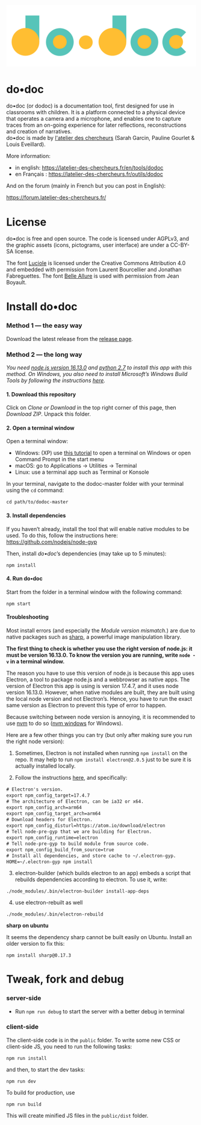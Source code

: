 ![do•doc logo](/public/images/i_logo.svg)

# do•doc

do•doc (or dodoc) is a documentation tool, first designed for use in classrooms with children. It is a platform connected to a physical device that operates a camera and a microphone, and enables one to capture traces from an on-going experience for later reflections, reconstructions and creation of narratives.<br>
do•doc is made by [l'atelier des chercheurs](http://latelier-des-chercheurs.fr/) (Sarah Garcin, Pauline Gourlet & Louis Eveillard).<br>

More information:

- in english: https://latelier-des-chercheurs.fr/en/tools/dodoc
- en Français : https://latelier-des-chercheurs.fr/outils/dodoc

And on the forum (mainly in French but you can post in English):

https://forum.latelier-des-chercheurs.fr/

# License

do•doc is free and open source.
The code is licensed under AGPLv3, and the graphic assets (icons, pictograms, user interface) are under a CC-BY-SA license.

The font [Luciole](http://www.luciole-vision.com/) is licensed under the Creative Commons Attribution 4.0 and embedded with permission from Laurent Bourcellier and Jonathan Fabreguettes.
The font [Belle Allure](https://www.jeanboyault.fr/belle-allure/) is used with permission from Jean Boyault.

# Install do•doc

### Method 1 — the easy way

Download the latest release from the [release page](https://github.com/l-atelier-des-chercheurs/dodoc/releases).

### Method 2 — the long way

_You need [node.js version 16.13.0](https://nodejs.org/download/release/v16.13.0/) and [python 2.7](https://www.python.org/) to install this app with this method. On Windows, you also need to install Microsoft’s Windows Build Tools by following the instructions [here](https://github.com/Microsoft/nodejs-guidelines/blob/master/windows-environment.md#prerequisites)._

#### 1. Download this repository

Click on _Clone or Download_ in the top right corner of this page, then _Download ZIP_. Unpack this folder.

#### 2. Open a terminal window

Open a terminal window:

- Windows: (XP) use [this tutorial](http://wikistrea.fr/Comment_ouvrir_la_console_de_commande_Windows_en_mode_administrateur_%3F) to open a terminal on Windows or open Command Prompt in the start menu
- macOS: go to Applications -> Utilities -> Terminal
- Linux: use a terminal app such as Terminal or Konsole

In your terminal, navigate to the dodoc-master folder with your terminal using the `cd` command:

```
cd path/to/dodoc-master
```

#### 3. Install dependencies

If you haven’t already, install the tool that will enable native modules to be used. To do this, follow the instructions here: https://github.com/nodejs/node-gyp

Then, install _do•doc_’s dependencies (may take up to 5 minutes):

```
npm install
```

#### 4. Run do•doc

Start from the folder in a terminal window with the following command:

```
npm start
```

#### Troubleshooting

Most install errors (and especially the _Module version mismatch._) are due to native packages such as [sharp](https://github.com/lovell/sharp), a powerful image manipulation library.

**The first thing to check is whether you use the right version of node.js: it must be version 16.13.0.
To know the version you are running, write `node -v` in a terminal window.**

The reason you have to use this version of node.js is because this app uses Electron, a tool to package node.js and a webbrowser as native apps. The version of Electron this app is using is version 17.4.7, and it uses node version 16.13.0. However, when native modules are built, they are built using the local node version and not Electron’s. Hence, you have to run the exact same version as Electron to prevent this type of error to happen.

Because switching between node version is annoying, it is recommended to use [nvm](https://github.com/creationix/nvm) to do so ([nvm windows](https://github.com/coreybutler/nvm-windows) for Windows).

Here are a few other things you can try (but only after making sure you run the right node version):

1.  Sometimes, Electron is not installed when running `npm install` on the repo. It may help to run `npm install electron@2.0.5` just to be sure it is actually installed locally.

1.  Follow the instructions [here](https://github.com/electron/electron/blob/master/docs/tutorial/using-native-node-modules.md), and specifically:

```
# Electron's version.
export npm_config_target=17.4.7
# The architecture of Electron, can be ia32 or x64.
export npm_config_arch=arm64
export npm_config_target_arch=arm64
# Download headers for Electron.
export npm_config_disturl=https://atom.io/download/electron
# Tell node-pre-gyp that we are building for Electron.
export npm_config_runtime=electron
# Tell node-pre-gyp to build module from source code.
export npm_config_build_from_source=true
# Install all dependencies, and store cache to ~/.electron-gyp.
HOME=~/.electron-gyp npm install
```

3.  electron-builder (which builds electron to an app) embeds a script that rebuilds dependencies according to electron. To use it, write:

```
./node_modules/.bin/electron-builder install-app-deps
```

4. use electron-rebuilt as well

```
./node_modules/.bin/electron-rebuild
```

**sharp on ubuntu**

It seems the dependency sharp cannot be built easily on Ubuntu. Install an older version to fix this:

```
npm install sharp@0.17.3
```

# Tweak, fork and debug

### server-side

- Run `npm run debug` to start the server with a better debug in terminal

### client-side

The client-side code is in the `public` folder. To write some new CSS or client-side JS, you need to run the following tasks:

```
npm run install
```

and then, to start the dev tasks:

```
npm run dev
```

To build for production, use

```
npm run build
```

This will create minified JS files in the `public/dist` folder.
